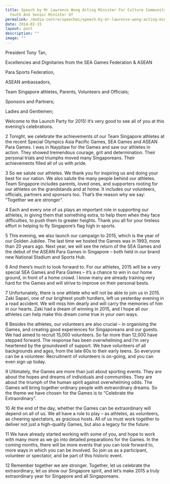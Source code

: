 ```yaml
---
title: Speech by Mr Lawrence Wong Acting Minister For Culture Community And
  Youth And Senior Minister Of
permalink: /media-centre/speeches/speech-by-mr-lawrence-wong-acting-minister-for-culture/
date: 2014-02-15
layout: post
description: ""
image: ""
---
```

President Tony Tan,

Excellencies and Dignitaries from the SEA Games Federation & ASEAN

Para Sports Federation,

ASEAN ambassadors,

Team Singapore athletes, Parents, Volunteers and Officials;

Sponsors and Partners;

Ladies and Gentlemen;

Welcome to the Launch Party for 2015! It’s very good to see all of you at this evening’s celebrations.

2 Tonight, we celebrate the achievements of our Team Singapore athletes at the recent Special Olympics Asia Pacific Games, SEA Games and ASEAN Para Games. I was in Naypitaw for the Games and saw our athletes in action. They showed tremendous courage, grit and determination. Their personal trials and triumphs moved many Singaporeans. Their achievements filled all of us with pride.

3 So we salute our athletes. We thank you for inspiring us and doing your best for our nation. We also salute the many people behind our athletes. Team Singapore includes parents, loved ones, and supporters rooting for our athletes on the grandstands and at home. It includes our volunteers, officials, partners and sponsors too. That’s the reason why we say: “Together we are stronger”.

4 Each and every one of us plays an important role in supporting our athletes, in giving them that something extra, to help them when they face difficulties, to push them to greater heights. Thank you all for your tireless effort in helping to fly Singapore’s flag high in sports.

5 This evening, we also launch our campaign to 2015, which is the year of our Golden Jubilee. The last time we hosted the Games was in 1993, more than 20 years ago. Next year, we will see the return of the SEA Games and the debut of the ASEAN Para Games in Singapore – both held in our brand new National Stadium and Sports Hub.

6 And there’s much to look forward to. For our athletes, 2015 will be a very special SEA Games and Para Games – it’s a chance to win in our home ground, in front of a home crowd. I know many are already training very hard for the Games and will strive to improve on their personal bests.

7 Unfortunately, there is one athlete who will not be able to join us in 2015. Zaki Sapari, one of our brightest youth hurdlers, left us yesterday evening in a road accident. We will miss him dearly and will carry the memories of him in our hearts. Zaki had a dream of winning in 2015, and I hope all our athletes can help make this dream come true in your own ways.

8 Besides the athletes, our volunteers are also crucial – in organising the Games, and creating good experiences for Singaporeans and our guests. We had aimed to recruit 15,000 volunteers. So far more than 12,000 have stepped forward. The response has been overwhelming and I’m very heartened by the groundswell of support. We have volunteers of all backgrounds and ages, from the late 60s to their early teens. So everyone can be a volunteer. Recruitment of volunteers is on-going, and you can even sign up today.

9 Ultimately, the Games are more than just about sporting events. They are about the hopes and dreams of individuals and communities. They are about the triumph of the human spirit against overwhelming odds. The Games will bring together ordinary people with extraordinary dreams. So the theme we have chosen for the Games is to “Celebrate the Extraordinary”.

10 At the end of the day, whether the Games can be extraordinary will depend on all of us. We all have a role to play – as athletes, as volunteers, as cheering spectators, as gracious hosts. All of us must work together to deliver not just a high-quality Games, but also a legacy for the future.

11 We have already started working with some of you, and hope to work with many more as we go into detailed preparations for the Games. In the coming months, there will be more events that you can look forward to, more ways in which you can be involved. So join us as a participant, volunteer or spectator, and be part of this historic event.

12 Remember together we are stronger. Together, let us celebrate the extraordinary, let us show our Singapore spirit, and let’s make 2015 a truly extraordinary year for Singapore and all Singaporeans.